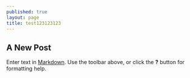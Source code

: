 ```yaml
---
published: true
layout: page
title: test123123123
---
```

## A New Post

Enter text in [Markdown](http://daringfireball.net/projects/markdown/). Use the toolbar above, or click the **?** button for formatting help.
